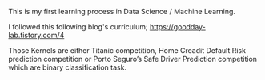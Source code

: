 This is my first learning process in Data Science / Machine Learning.

I followed this following blog's curriculum; https://goodday-lab.tistory.com/4

Those Kernels are either Titanic competition, Home Creadit Default Risk prediction competition or Porto Seguro’s Safe Driver Prediction competition which are binary classification task.
